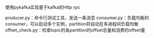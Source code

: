使用pykafka实现基于kafka的Http rpc

producer.py：命令行测试工具，发送一条消息
consumer.py：负载均衡的consumer，可以启动多个实例，partition将自动在多进程间负载均衡
offset_check.py：检查topic的各partition的offset总量和消费的offset量
